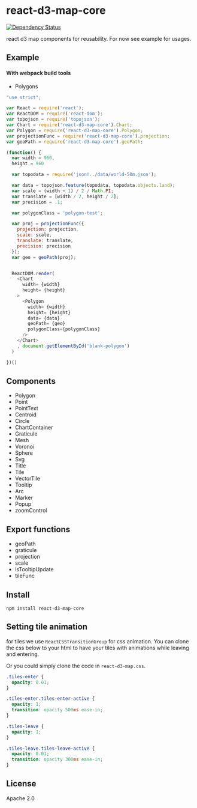 # react-d3-map-core

[![Dependency Status](https://gemnasium.com/react-d3/react-d3-map-core.svg)](https://gemnasium.com/react-d3/react-d3-map-core)

react d3 map components for reusability. For now see example for usages.


## Example

#### With webpack build tools

- Polygons

```js
"use strict";

var React = require('react');
var ReactDOM = require('react-dom');
var topojson = require('topojson');
var Chart = require('react-d3-map-core').Chart;
var Polygon = require('react-d3-map-core').Polygon;
var projectionFunc = require('react-d3-map-core').projection;
var geoPath = require('react-d3-map-core').geoPath;

(function() {
  var width = 960,
  height = 960

  var topodata = require('json!../data/world-50m.json');

  var data = topojson.feature(topodata, topodata.objects.land);
  var scale = (width + 1) / 2 / Math.PI;
  var translate = [width / 2, height / 2];
  var precision = .1;

  var polygonClass = 'polygon-test';

  var proj = projectionFunc({
    projection: projection,
    scale: scale,
    translate: translate,
    precision: precision
  });
  var geo = geoPath(proj);


  ReactDOM.render(
    <Chart
      width= {width}
      height= {height}
    >
      <Polygon
        width= {width}
        height= {height}
        data= {data}
        geoPath= {geo}
        polygonClass={polygonClass}
      />
    </Chart>
    , document.getElementById('blank-polygon')
  )

})()

```

## Components

- Polygon
- Point
- PointText
- Centroid
- Circle
- ChartContainer
- Graticule
- Mesh
- Voronoi
- Sphere
- Svg
- Title
- Tile
- VectorTile
- Tooltip
- Arc
- Marker
- Popup
- zoomControl

## Export functions

- geoPath
- graticule
- projection
- scale
- isTooltipUpdate
- tileFunc


## Install

```
npm install react-d3-map-core
```

## Setting tile animation

for tiles we use `ReactCSSTransitionGroup` for css animation. You can clone the css below to your html to have your tiles with animations while leaving and entering.

Or you could simply clone the code in `react-d3-map.css`.

```css
.tiles-enter {
  opacity: 0.01;
}

.tiles-enter.tiles-enter-active {
  opacity: 1;
  transition: opacity 500ms ease-in;
}

.tiles-leave {
  opacity: 1;
}

.tiles-leave.tiles-leave-active {
  opacity: 0.01;
  transition: opacity 300ms ease-in;
}
```

## License

Apache 2.0
